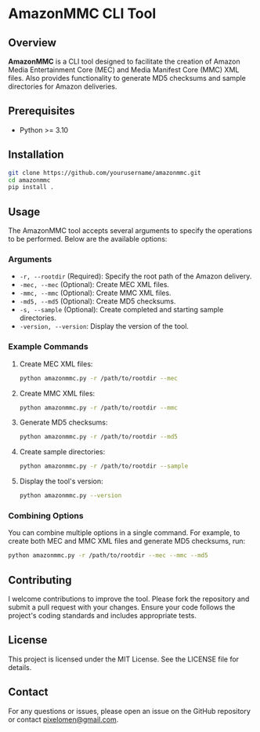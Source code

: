 
# AmazonMMC CLI Tool

## Overview

**AmazonMMC** is a CLI tool designed to facilitate the creation of Amazon Media Entertainment Core (MEC) and Media Manifest Core (MMC) XML files. Also provides functionality to generate MD5 checksums and sample directories for Amazon deliveries.

## Prerequisites

- Python >= 3.10

## Installation

```bash
git clone https://github.com/yourusername/amazonmmc.git
cd amazonmmc
pip install .
```
    

## Usage

The AmazonMMC tool accepts several arguments to specify the operations to be performed. Below are the available options:

### Arguments

- `-r, --rootdir` (Required): Specify the root path of the Amazon delivery.
- `-mec, --mec` (Optional): Create MEC XML files.
- `-mmc, --mmc` (Optional): Create MMC XML files.
- `-md5, --md5` (Optional): Create MD5 checksums.
- `-s, --sample` (Optional): Create completed and starting sample directories.
- `-version, --version`: Display the version of the tool.

### Example Commands

1. Create MEC XML files:
    ```bash
    python amazonmmc.py -r /path/to/rootdir --mec
    ```

2. Create MMC XML files:
    ```bash
    python amazonmmc.py -r /path/to/rootdir --mmc
    ```

3. Generate MD5 checksums:
    ```bash
    python amazonmmc.py -r /path/to/rootdir --md5
    ```

4. Create sample directories:
    ```bash
    python amazonmmc.py -r /path/to/rootdir --sample
    ```

5. Display the tool's version:
    ```bash
    python amazonmmc.py --version
    ```

### Combining Options

You can combine multiple options in a single command. For example, to create both MEC and MMC XML files and generate MD5 checksums, run:
```bash
python amazonmmc.py -r /path/to/rootdir --mec --mmc --md5
```

## Contributing

I welcome contributions to improve the tool. Please fork the repository and submit a pull request with your changes. Ensure your code follows the project's coding standards and includes appropriate tests.

## License

This project is licensed under the MIT License. See the LICENSE file for details.

## Contact

For any questions or issues, please open an issue on the GitHub repository or contact [pixelomen@gmail.com](pixelomen@gmail.com).
